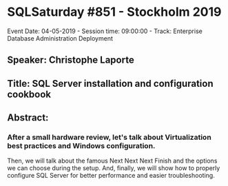 # SQLSaturday #851 - Stockholm 2019
Event Date: 04-05-2019 - Session time: 09:00:00 - Track: Enterprise Database Administration  Deployment
## Speaker: Christophe Laporte
## Title: SQL Server installation and configuration cookbook
## Abstract:
### After a small hardware review, let's talk about Virtualization best practices and Windows configuration. 
Then, we will talk about the famous Next Next Next Finish and the options we can choose during the setup.
And, finally, we will show how to properly configure SQL Server for better performance and easier troubleshooting.
